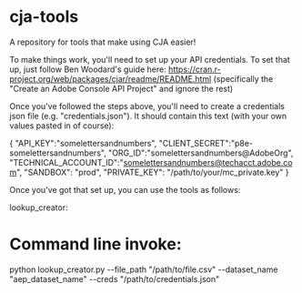 # cja-tools
A repository for tools that make using CJA easier!

To make things work, you'll need to set up your API credentials. To set that up, just follow Ben Woodard's guide here: https://cran.r-project.org/web/packages/cjar/readme/README.html (specifically the "Create an Adobe Console API Project" and ignore the rest)

Once you've followed the steps above, you'll need to create a credentials json file (e.g. "credentials.json"). It should contain this text (with your own values pasted in of course):

{
    "API_KEY":"somelettersandnumbers",
    "CLIENT_SECRET":"p8e-somelettersandnumbers",
    "ORG_ID":"somelettersandnumbers@AdobeOrg",
    "TECHNICAL_ACCOUNT_ID":"somelettersandnumbers@techacct.adobe.com",
    "SANDBOX": "prod",
    "PRIVATE_KEY": "/path/to/your/mc_private.key"
}

Once you've got that set up, you can use the tools as follows:

lookup_creator:

# Command line invoke:
python lookup_creator.py --file_path "/path/to/file.csv" --dataset_name "aep_dataset_name" --creds "/path/to/credentials.json"